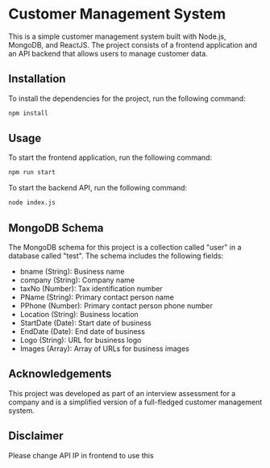 

# Customer Management System

This is a simple customer management system built with Node.js, MongoDB, and ReactJS. The project consists of a frontend application and an API backend that allows users to manage customer data.

## Installation

To install the dependencies for the project, run the following command:

```sh
npm install
```

## Usage

To start the frontend application, run the following command:

```sh
npm run start
```

To start the backend API, run the following command:

```sh
node index.js
```

## MongoDB Schema

The MongoDB schema for this project is a collection called "user" in a database called "test". The schema includes the following fields:

- bname (String): Business name
- company (String): Company name
- taxNo (Number): Tax identification number
- PName (String): Primary contact person name
- PPhone (Number): Primary contact person phone number
- Location (String): Business location
- StartDate (Date): Start date of business
- EndDate (Date): End date of business
- Logo (String): URL for business logo
- Images (Array): Array of URLs for business images

## Acknowledgements

This project was developed as part of an interview assessment for a company and is a simplified version of a full-fledged customer management system.


## Disclaimer
Please change API IP in frontend to use this
